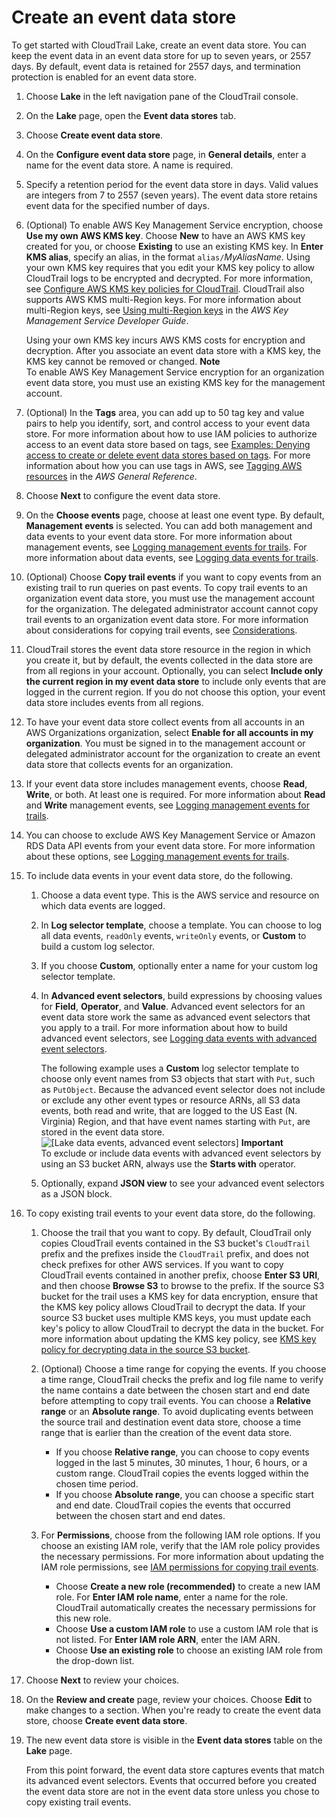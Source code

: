 # Create an event data store<a name="query-event-data-store"></a>

To get started with CloudTrail Lake, create an event data store\. You can keep the event data in an event data store for up to seven years, or 2557 days\. By default, event data is retained for 2557 days, and termination protection is enabled for an event data store\.

1. Choose **Lake** in the left navigation pane of the CloudTrail console\.

1. On the **Lake** page, open the **Event data stores** tab\.

1. Choose **Create event data store**\.

1. On the **Configure event data store** page, in **General details**, enter a name for the event data store\. A name is required\.

1. Specify a retention period for the event data store in days\. Valid values are integers from 7 to 2557 \(seven years\)\. The event data store retains event data for the specified number of days\.

1. \(Optional\) To enable AWS Key Management Service encryption, choose **Use my own AWS KMS key**\. Choose **New** to have an AWS KMS key created for you, or choose **Existing** to use an existing KMS key\. In **Enter KMS alias**, specify an alias, in the format `alias/`*MyAliasName*\. Using your own KMS key requires that you edit your KMS key policy to allow CloudTrail logs to be encrypted and decrypted\. For more information, see [Configure AWS KMS key policies for CloudTrail](create-kms-key-policy-for-cloudtrail.md)\. CloudTrail also supports AWS KMS multi\-Region keys\. For more information about multi\-Region keys, see [Using multi\-Region keys](https://docs.aws.amazon.com/kms/latest/developerguide/multi-region-keys-overview.html) in the *AWS Key Management Service Developer Guide*\.

   Using your own KMS key incurs AWS KMS costs for encryption and decryption\. After you associate an event data store with a KMS key, the KMS key cannot be removed or changed\.
**Note**  
To enable AWS Key Management Service encryption for an organization event data store, you must use an existing KMS key for the management account\.

1. \(Optional\) In the **Tags** area, you can add up to 50 tag key and value pairs to help you identify, sort, and control access to your event data store\. For more information about how to use IAM policies to authorize access to an event data store based on tags, see [Examples: Denying access to create or delete event data stores based on tags](security_iam_id-based-policy-examples.md#security_iam_id-based-policy-examples-eds-tags)\. For more information about how you can use tags in AWS, see [Tagging AWS resources](https://docs.aws.amazon.com/general/latest/gr/aws_tagging.html) in the *AWS General Reference*\.

1.  Choose **Next** to configure the event data store\. 

1. On the **Choose events** page, choose at least one event type\. By default, **Management events** is selected\. You can add both management and data events to your event data store\. For more information about management events, see [Logging management events for trails](https://docs.aws.amazon.com/awscloudtrail/latest/userguide/logging-management-events-with-cloudtrail.html)\. For more information about data events, see [Logging data events for trails](https://docs.aws.amazon.com/awscloudtrail/latest/userguide/logging-data-events-with-cloudtrail.html)\.

1. \(Optional\) Choose **Copy trail events** if you want to copy events from an existing trail to run queries on past events\. To copy trail events to an organization event data store, you must use the management account for the organization\. The delegated administrator account cannot copy trail events to an organization event data store\. For more information about considerations for copying trail events, see [Considerations](cloudtrail-copy-trail-to-lake-eds.md#cloudtrail-trail-copy-considerations-lake)\.

1. CloudTrail stores the event data store resource in the region in which you create it, but by default, the events collected in the data store are from all regions in your account\. Optionally, you can select **Include only the current region in my event data store** to include only events that are logged in the current region\. If you do not choose this option, your event data store includes events from all regions\.

1. To have your event data store collect events from all accounts in an AWS Organizations organization, select **Enable for all accounts in my organization**\. You must be signed in to the management account or delegated administrator account for the organization to create an event data store that collects events for an organization\.

1. If your event data store includes management events, choose **Read**, **Write**, or both\. At least one is required\. For more information about **Read** and **Write** management events, see [Logging management events for trails](https://docs.aws.amazon.com/awscloudtrail/latest/userguide/logging-management-events-with-cloudtrail.html)\.

1. You can choose to exclude AWS Key Management Service or Amazon RDS Data API events from your event data store\. For more information about these options, see [Logging management events for trails](https://docs.aws.amazon.com/awscloudtrail/latest/userguide/logging-management-events-with-cloudtrail.html)\.

1. To include data events in your event data store, do the following\.

   1. Choose a data event type\. This is the AWS service and resource on which data events are logged\.

   1. In **Log selector template**, choose a template\. You can choose to log all data events, `readOnly` events, `writeOnly` events, or **Custom** to build a custom log selector\.

   1. If you choose **Custom**, optionally enter a name for your custom log selector template\.

   1. In **Advanced event selectors**, build expressions by choosing values for **Field**, **Operator**, and **Value**\. Advanced event selectors for an event data store work the same as advanced event selectors that you apply to a trail\. For more information about how to build advanced event selectors, see [Logging data events with advanced event selectors](logging-data-events-with-cloudtrail.md#creating-data-event-selectors-advanced)\.

      The following example uses a **Custom** log selector template to choose only event names from S3 objects that start with `Put`, such as `PutObject`\. Because the advanced event selector does not include or exclude any other event types or resource ARNs, all S3 data events, both read and write, that are logged to the US East \(N\. Virginia\) Region, and that have event names starting with `Put`, are stored in the event data store\.  
![\[Lake data events, advanced event selectors\]](http://docs.aws.amazon.com/awscloudtrail/latest/userguide/images/query-data-events.png)
**Important**  
To exclude or include data events with advanced event selectors by using an S3 bucket ARN, always use the **Starts with** operator\.

   1. Optionally, expand **JSON view** to see your advanced event selectors as a JSON block\.

1. To copy existing trail events to your event data store, do the following\.

   1. Choose the trail that you want to copy\. By default, CloudTrail only copies CloudTrail events contained in the S3 bucket's `CloudTrail` prefix and the prefixes inside the `CloudTrail` prefix, and does not check prefixes for other AWS services\. If you want to copy CloudTrail events contained in another prefix, choose **Enter S3 URI**, and then choose **Browse S3** to browse to the prefix\. If the source S3 bucket for the trail uses a KMS key for data encryption, ensure that the KMS key policy allows CloudTrail to decrypt the data\. If your source S3 bucket uses multiple KMS keys, you must update each key's policy to allow CloudTrail to decrypt the data in the bucket\. For more information about updating the KMS key policy, see [KMS key policy for decrypting data in the source S3 bucket](cloudtrail-copy-trail-to-lake-eds.md#copy-trail-events-permissions-kms)\.

   1. \(Optional\) Choose a time range for copying the events\. If you choose a time range, CloudTrail checks the prefix and log file name to verify the name contains a date between the chosen start and end date before attempting to copy trail events\. You can choose a **Relative range** or an **Absolute range**\. To avoid duplicating events between the source trail and destination event data store, choose a time range that is earlier than the creation of the event data store\.
      + If you choose **Relative range**, you can choose to copy events logged in the last 5 minutes, 30 minutes, 1 hour, 6 hours, or a custom range\. CloudTrail copies the events logged within the chosen time period\.
      + If you choose **Absolute range**, you can choose a specific start and end date\. CloudTrail copies the events that occurred between the chosen start and end dates\.

   1. For **Permissions**, choose from the following IAM role options\. If you choose an existing IAM role, verify that the IAM role policy provides the necessary permissions\. For more information about updating the IAM role permissions, see [IAM permissions for copying trail events](cloudtrail-copy-trail-to-lake-eds.md#copy-trail-events-permissions-iam)\.
      + Choose **Create a new role \(recommended\)** to create a new IAM role\. For **Enter IAM role name**, enter a name for the role\. CloudTrail automatically creates the necessary permissions for this new role\.
      + Choose **Use a custom IAM role** to use a custom IAM role that is not listed\. For **Enter IAM role ARN**, enter the IAM ARN\.
      + Choose **Use an existing role** to choose an existing IAM role from the drop\-down list\.

1. Choose **Next** to review your choices\.

1. On the **Review and create** page, review your choices\. Choose **Edit** to make changes to a section\. When you're ready to create the event data store, choose **Create event data store**\.

1. The new event data store is visible in the **Event data stores** table on the **Lake** page\.

   From this point forward, the event data store captures events that match its advanced event selectors\. Events that occurred before you created the event data store are not in the event data store unless you chose to copy existing trail events\.